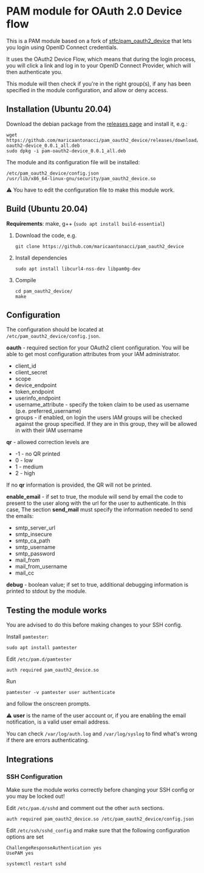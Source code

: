 # PAM module for OAuth 2.0 Device flow

This is a PAM module based on a fork of [stfc/pam_oauth2_device](https://github.com/stfc/pam_oauth2_device) that lets you login using OpenID Connect credentials.

It uses the OAuth2 Device Flow, which means that during the login process, you will click a link and log in to your OpenID Connect Provider, which will then authenticate you. 

This module will then check if you're in the right group(s), if any has been specified in the module configuration, and allow or deny access.


## Installation (Ubuntu 20.04)

Download the debian package from the [releases page](https://github.com/maricaantonacci/pam_oauth2_device/releases) and install it, e.g.:

```
wget https://github.com/maricaantonacci/pam_oauth2_device/releases/download/v0.0.1/pam-oauth2-device_0.0.1_all.deb
sudo dpkg -i pam-oauth2-device_0.0.1_all.deb
```
The module and its configuration file will be installed:

```
/etc/pam_oauth2_device/config.json
/usr/lib/x86_64-linux-gnu/security/pam_oauth2_device.so
```

:warning: You have to edit the configuration file to make this module work.

## Build (Ubuntu 20.04)

**Requirements**: make, g++ (`sudo apt install build-essential`)

1. Download the code, e.g.
   ```
   git clone https://github.com/maricaantonacci/pam_oauth2_device
   ```

1. Install dependencies
   ``` 
   sudo apt install libcurl4-nss-dev libpam0g-dev
   ```

2. Compile
   ```
   cd pam_oauth2_device/
   make
   ```

## Configuration

The configuration should be located at `/etc/pam_oauth2_device/config.json`.

**oauth** - required section for your OAuth2 client configuration. You will be able to get most configuration attributes from your IAM administrator.
  * client_id
  * client_secret
  * scope
  * device_endpoint
  * token_endpoint
  * userinfo_endpoint
  * username_attribute - specify the token claim to be used as username (p.e. preferred_username)
  * groups - if enabled, on login the users IAM groups will be checked against the group specified. If they are in this group, they will be allowed in with their IAM username

**qr** - allowed correction levels are

  * -1 - no QR printed
  * 0 - low
  * 1 - medium
  * 2 - high

If no **qr** information is provided, the QR will not be printed.

**enable_email** - if set to true, the module will send by email the code to present to the user along with the url for the user to authenticate. In this case,  The section **send_mail** must specify the information needed to send the emails:

  * smtp_server_url
  * smtp_insecure
  * smtp_ca_path
  * smtp_username
  * smtp_password
  * mail_from
  * mail_from_username
  * mail_cc

**debug** - boolean value; if set to true, additional debugging information is printed to stdout by the module.

## Testing the module works

You are advised to do this before making changes to your SSH config.

Install `pamtester`:

```
sudo apt install pamtester
``` 

Edit `/etc/pam.d/pamtester`

```
auth required pam_oauth2_device.so
```
 
Run
```
pamtester -v pamtester user authenticate
```
and follow the onscreen prompts.

⚠️ __**user**__ is the name of the user account or, if you are enabling the email notification, is a valid user email address.  

You can check `/var/log/auth.log` and `/var/log/syslog` to find what's wrong if there are errors authenticating.
 
## Integrations

### SSH Configuration

Make sure the module works correctly before changing your SSH config or you may be locked out!

Edit `/etc/pam.d/sshd` and comment out the other `auth` sections.

```
auth required pam_oauth2_device.so /etc/pam_oauth2_device/config.json
```

Edit `/etc/ssh/sshd_config` and make sure that the following configuration options are set

```
ChallengeResponseAuthentication yes
UsePAM yes
```

```
systemctl restart sshd
```
